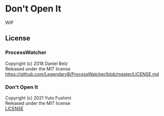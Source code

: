 # Don't Open It

WIP

## License

### ProcessWatcher

Copyright (c) 2018 Daniel Belz  
Released under the MIT license  
https://github.com/LegendaryB/ProcessWatcher/blob/master/LICENSE.md

### Don't Open It

Copyright (c) 2021 Yuto Fushimi  
Released under the MIT license  
[LICENSE](LICENSE)